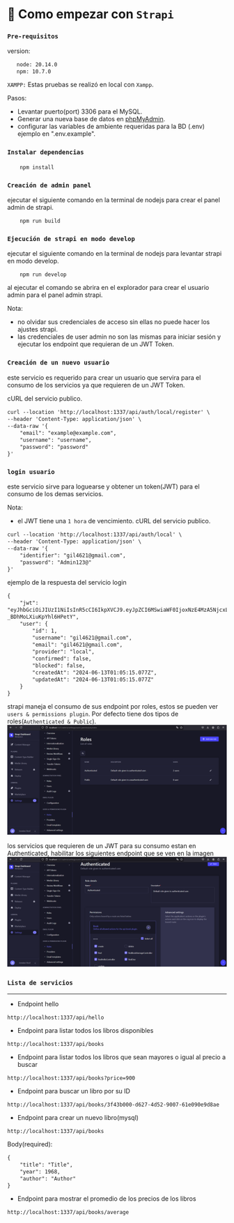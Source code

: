 # 🚀 Como empezar con `Strapi`

###  `Pre-requisitos`

version:
 ```
    node: 20.14.0
    npm: 10.7.0
 ```
`XAMPP:`
Estas pruebas se realizó en local con `Xampp`.

Pasos:
- Levantar puerto(port) 3306 para el MySQL.
- Generar una nueva base de datos en [phpMyAdmin](http://localhost/phpmyadmin/).
- configurar las variables de ambiente requeridas para la BD (.env) ejemplo en ".env.example".

### `Instalar dependencias`
```
    npm install
```

### `Creación de admin panel`
ejecutar el siguiente comando en la terminal de nodejs para crear el panel admin de strapi.

```
    npm run build
```

### `Ejecución de strapi en modo develop`
ejecutar el siguiente comando en la terminal de nodejs para levantar strapi en modo develop.

```
    npm run develop
```
al ejecutar el comando se abrira en el explorador para crear el usuario admin para el panel admin strapi.


Nota: 
* no olvidar sus credenciales de acceso sin ellas no puede hacer los ajustes strapi.
* las credenciales de user admin no son las mismas para iniciar sesión y ejecutar los endpoint que requieran de un JWT Token.

### `Creación de un nuevo usuario`
este servicio es requerido para crear un usuario que servira para el consumo de los servicios ya que requieren de un JWT Token.

cURL del servicio publico.
```
curl --location 'http://localhost:1337/api/auth/local/register' \
--header 'Content-Type: application/json' \
--data-raw '{
    "email": "example@example.com",
    "username": "username",
    "password": "password"
}'
```

### `login usuario`
este servicio sirve para loguearse y obtener un token(JWT) para el consumo de los demas servicios.

Nota:
* el JWT tiene una `1 hora` de vencimiento.
cURL del servicio publico.

```
curl --location 'http://localhost:1337/api/auth/local' \
--header 'Content-Type: application/json' \
--data-raw '{
    "identifier": "gil4621@gmail.com",
    "password": "Admin123@"
}'
```

ejemplo de la respuesta del servicio login
```
{
    "jwt": "eyJhbGciOiJIUzI1NiIsInR5cCI6IkpXVCJ9.eyJpZCI6MSwiaWF0IjoxNzE4MzA5NjcxLCJleHAiOjE3MTgzMDk3MzF9.wnO5MfVGySAUIIRqOgXGz-_BDhMoLXiuKpYhl6HPetY",
    "user": {
        "id": 1,
        "username": "gil4621@gmail.com",
        "email": "gil4621@gmail.com",
        "provider": "local",
        "confirmed": false,
        "blocked": false,
        "createdAt": "2024-06-13T01:05:15.077Z",
        "updatedAt": "2024-06-13T01:05:15.077Z"
    }
}
```

strapi maneja el consumo de sus endpoint por roles, estos se pueden ver `users & permissions plugin`. Por defecto tiene dos tipos de roles(`Authenticated & Public`).
![alt text](.\src\extensions\complements\img\2024-06-13-170917.png)

los servicios que requieren de un JWT para su consumo estan en Authenticated, habilitar los siguientes endpoint que se ven en la imagen
![alt text](.\src\extensions\complements\img\2024-06-13-171435.png)

### `Lista de servicios`
---
* Endpoint hello
```
http://localhost:1337/api/hello
```

* Endpoint para listar todos los libros disponibles
```
http://localhost:1337/api/books
```

* Endpoint para listar todos los libros que sean mayores o igual al precio a buscar
```
http://localhost:1337/api/books?price=900
```

* Endpoint para buscar un libro por su ID
```
http://localhost:1337/api/books/3f43b000-d627-4d52-9007-61e090e9d8ae
```

* Endpoint para crear un nuevo libro(mysql)
```
http://localhost:1337/api/books
```
Body(required):
```
{
    "title": "Title",
    "year": 1968,
    "author": "Author"
}
```

* Endpoint para mostrar el promedio de los precios de los libros
```
http://localhost:1337/api/books/average
```